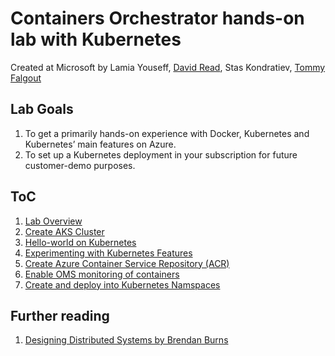 # Containers Orchestrator hands-on lab with Kubernetes

Created at Microsoft by Lamia Youseff, [David Read](https://github.com/dave-read), Stas Kondratiev, [Tommy Falgout](https://github.com/lastcoolnameleft)

## Lab Goals

1. To get a primarily hands-on experience with Docker, Kubernetes and Kubernetes’ main features on Azure.
1. To set up a Kubernetes deployment in your subscription for future customer-demo purposes.

## ToC

1. [Lab Overview](README.md)
1. [Create AKS Cluster](create-aks-cluster.md)
1. [Hello-world on Kubernetes](k8s-hello-world.md)
1. [Experimenting with Kubernetes Features](k8s-features.md)
1. [Create Azure Container Service Repository (ACR)](using-acr.md)
1. [Enable OMS monitoring of containers](azure-log-analytics.md)
1. [Create and deploy into Kubernetes Namspaces](k8s-namespaces.md)

## Further reading

1. [Designing Distributed Systems by Brendan Burns](https://github.com/brendandburns/designing-distributed-systems-labs)
